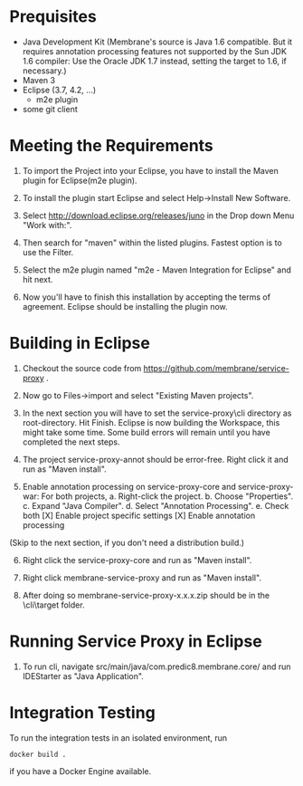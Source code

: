 Prequisites
===========
* Java Development Kit (Membrane's source is Java 1.6 compatible. But it requires annotation processing features not supported by the Sun JDK 1.6 compiler: Use the Oracle JDK 1.7 instead, setting the target to 1.6, if necessary.)
* Maven 3
* Eclipse (3.7, 4.2, ...)
	* m2e plugin
* some git client

Meeting the Requirements
========================

1. To import the Project into your Eclipse, you have to install the Maven plugin for Eclipse(m2e plugin). 

2. To install the plugin start Eclipse and select Help->Install New Software.

3. Select http://download.eclipse.org/releases/juno in the Drop down Menu "Work with:".

4. Then search for "maven" within the listed plugins. Fastest option is to use the Filter.

5. Select the m2e plugin named "m2e - Maven Integration for Eclipse" and hit next.

6. Now you'll have to finish this installation by accepting the terms of agreement. Eclipse should be installing the plugin now.


Building in Eclipse
===================

1. Checkout the source code from https://github.com/membrane/service-proxy .

2. Now go to Files->import and select "Existing Maven projects".

3. In the next section you will have to set the service-proxy\cli directory as root-directory. Hit Finish. Eclipse is now building the Workspace, this might take some time. Some build errors will remain until you have completed the next steps.

4. The project service-proxy-annot should be error-free. Right click it and run as "Maven install".

5. Enable annotation processing on service-proxy-core and service-proxy-war: For both projects,
   a. Right-click the project.
   b. Choose "Properties".
   c. Expand "Java Compiler".
   d. Select "Annotation Processing".
   e. Check both
      [X] Enable project specific settings
      [X] Enable annotation processing

(Skip to the next section, if you don't need a distribution build.)

6. Right click the service-proxy-core and run as "Maven install".

7. Right click membrane-service-proxy and run as "Maven install".

8. After doing so membrane-service-proxy-x.x.x.zip should be in the \cli\target folder.


Running Service Proxy in Eclipse
================================

1. To run cli, navigate src/main/java/com.predic8.membrane.core/ and run IDEStarter as "Java Application".

Integration Testing
===================

To run the integration tests in an isolated environment, run

    docker build .
	
if you have a Docker Engine available.
